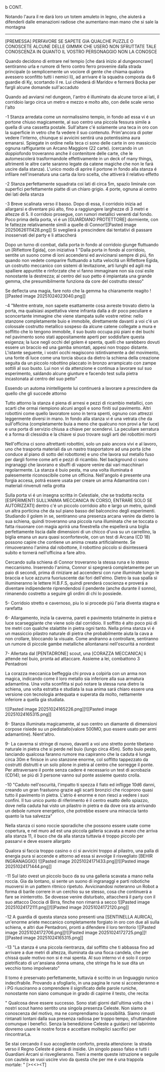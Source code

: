 b 
CONT.

Notando l'aura il re dará loro un totem amuleto in legno, che aiuterá a difenderli dalle emanazioni radiose che aumentano man mano che si sale la montagna



----------------------------------------------

[PREMESSA] PERFAVORE SE SAPETE GIA QUALCHE PUZZLE O CONOSCETE ALCUNE DELLE GIMMIK CHE USERÓ NON SFRUTTATE TALE CONOSCENZA IN QUANTO IL VOSTRO PERSONAGGIO NON LA CONOSCE


Quando decidono di entrare nel tempio [che dará inizio al dungeoncrawl] sentiranno urla e rumore di ferro contro ferro provenire dalla strada principale (o semplicemente un vociore di gente che chiama qualora avessero sconfitto tutti i nemici li), ad arrivare é la squadra composta da 6 guardie di Ky, scortando il re. Lui chiederá di Maridov e fermerá Bocka per fargli alcune domande sull'accaduto

Quando ad avviarsi nel dungeon, l'antro é illuminato da alcune torce ai lati, il corridoio largo circa un metro e mezzo e molto alto, con delle scale verso l'alto






-1 Stanza arredata come un normalissimo tempio, in fondo ad essa vi é un portone chiuso magicamente, al suo centro una piccola fessura simile a quella di una cassetta postale. Sull'altare c'é solamente una teca in oro con la superficie in vetro che fa vedere il suo contenuto. Prim'ancora di poter vedere l'interno, chiunque si avvicini sentirá una potentissima aura emanarsi. Spiegate in ordine nella teca ci sono delle carte in oro massiccio ognuna raffigurante un Arcano Maggiore (22 carte). (cercando in un doppiofondo troveranno anche il contenitore delle carte, che le automescolerá trasformandole effettivamente in un deck of many things, altrimenti le altre carte saranno legate da catene magiche che non le fará uscire dalla stanza).
L'unico modo di aprire il portone in fondo alla stanza é infilare nell'insenatura una carta da loro scelta, che attiverá il relativo effetto



-2 Stanza perfettamente squadrata coi lati di circa 5m, spazio liminale con superfici perfettamente piatte di un chiaro grigio. 4 porte, ognuna al centro dei lati della stanza

-3 Breve scalinata verso il basso. Dopo di essa, il corridoio inizia ad allargarsi e diventare piú alto, fino a raggiungere larghezze di 3 metri e altezze di 5. Il corridoio prosegue, con rumori metallici venenti dal fondo. Poco prima della porta, vi é un [GUARDIANO PROTETTORE] dormiente, con le fattezze relativamente simili a quelle di Connor![[Pasted image 20250626111428.png]]
Si sveglierá a prescindere dai tentativi di passare inosservati del party e li attaccherá

Dopo un turno di combat, dalla porta in fondo al corridoio giunge fluttuando un [Riflettore Egida], con iniziativa 1
"Dalla porta in fondo al corridoio, sentite un suono come di ioni accendersi ed avvicinarsi sempre di piú, fin quando non vedete comparire fluttuando a tutta velocitá un Riflettore Egida, un costrutto meccanico con sistemi di levitazione, arti lunghi ed agili ma spalliere appuntite e rinforzate che vi fanno immaginare non sia cosí esile nonostante la destrezza; al centro del suo petto é impiantata una grande gemma, che presumibilmente funziona da core del costrutto stesso"

Se deflecta una magia, fare noto che la gemma ha chiaramente reagito
![[Pasted image 20251024023040.png]]



-4 "Mentre entrate, non sapete esattamente cosa avreste trovato dietro la porta, ma qualsiasi aspettativa viene infranta dalla a dir poco peculiare e sconcertante immagine che viene stampata sulle vostre retine: nello stanzone completamente buio e immobile, direttamente davanti a voi c'é un colossale costrutto metallico sospeso da alcune catene collegate a mura e soffitto che lo tengono immobile, il suo busto occupa piú piani e dei buchi nel pavimento sono stati appositamente aperti per soddisfare questa esigenza; la luce negli occhi del golem é spenta, quelli che sarebbero dovuti essere un braccio ed una gamba smontati, appesi non troppo distante. L'istante seguente, i vostri occhi reagiscono istintivamente a del movimento, una fonte di luce come una torcia sbuca da dietro la schiena della creazione seguita da un piccolo robottino placcato in bronzo arrampicato con zampe sottili al suo busto. Lui non vi da attenzione e continua a lavorare sul suo esperimento, saldando alcune giunture e facendo test sulla pietra incastonata al centro del suo petto"


Essendo un automa inintelligente lui continuerá a lavorare a prescindere da quello che gli succede attorno

Tutto attorno la stanza é piena di arnesi e pezzi di ricambio metallici, con scarti che ormai riempiono alcuni angoli e sono finiti sul pavimento. Altri robottini come quello lavoratore sono in terra spenti, ognuno con attrezzi leggermente diversi in mano. In fondo alla stanza vi é una vetrata che da sull'officina (completamente buia a meno che qualcuno non provi a far luce) e una porta di servizio chiusa a chiave per scendervi. La peculiare serratura é a forma di clessidra e la chiave si puo trovare sugli arti dei robottini morti

Nell'officina ci sono altrettanti robottini,  solo un paio ancora vivi e al lavoro, uno che trasporta materiali da un nastro trasportatore ad una porta (che conduce al piano di sotto del robottone) e uno che lavora sul metallo fuso per dargli forme come arti e pezzi di ricambio. Nel background ci sono ingranaggi che lavorano e sbuffi di vapore venire dai vari macchinari regolarmente. La stanza é buio pesta, ma una volta illuminata é palesemente riconoscibile come un officina. Nell'angolo é presente una forgia accesa, potrá essere usata per creare un arma Adamantina con i materiali rinvenuti nella grotta 

Sulla porta vi é un insegna scritta in Celestiale, che se tradotta recita [ESPERIMENTI SULL'ANIMA MECCANICA IN CORSO, ENTRARE SOLO SE AUTORIZZATI]
dentro c'é un piccolo corridoio alto e largo un metro, quindi un altra porticina che da sul piano basso del balconcino degli esperimenti.
Studiando il golem in se, sentiranno una presenza arcana venire da dietro la sua schiena, quindi troveranno una piccola runa illuminata che se toccata o fatta risuonare con magia aprirá una finestrella che espellerá una biglia perfettamente liscia dalle dimensioni di un chicco d'uva su un carrellino, la biglia emana un aura quasi sconfortevole, con un test di Arcana (CD 18) possono capire che contiene un anima creata artificialmente. Se rimuoveranno l'anima dal robottone, il robottino piccolo si disintesserá subito e tornerá nell'officina a fare altro.

Cercando sulla schiena di Connor troveranno la stessa runa e lo stesso meccanismo. 
Inserendo l'anima, Connor si spegnerá completamente per un paio di secondi, prima di riniziare ad accendersi con rune illuminate lungo le braccia e luce azzurra fuoriuscente dai fori dell'elmo.
Dietro la sua spalla si illumineranno le lettere H.B.F.S, quindi prenderá coscienza e proverá a diventare indipendente riprendendosi il pendente (anche durante il sonno), rimanendo costretto a seguire gli ordini di chi lo possiede.  


5- Corridoio stretto e cavernoso, piu lo si procede piú l'aria diventa stagna e rarefatta

6- Allargamento, inzia la caverna, pareti e pavimento totalmente in pietra e luce scarseggiante che viene solo dal corridoio. Il soffitto é alto poco piú di tre metri con qualche stalattite in pietra ogni tanto. Nella prima stanza vi é un massiccio pilastro naturale di pietra che probabilmente aiuta la cava a non crollare, bloccando la visuale. Come andranno a controllare, sentiranno un rumore di piccole gambe metalliche allontanarsi nell'oscuritá a nordest 

7- Allertata dal [PENTADRONE] scout, una [CORAZZA MECCANICA] li attende nel buio, pronta ad attaccare. Assieme a lei, combattono 3 Pentadroni


La corazza meccanica beffeggia chi prova a colpirla con un arma non magica, indicando come il loro metallo sia inferiore alla sua armatura adamantina. Una volta sconfitta si puó notare la stessa runa dietro la schiena, una volta estratta e studiata la sua anima sará chiaro essere una versione con tecnologia antequata e superata da molto, nettamente inferiore a quella gia studiata.

![[Pasted image 20251024165226.png]]![[Pasted image 20251024165315.png]]


8- Stanza illuminata magicamente, al suo centro un diamante di dimensioni corpose risiede su un piedistallo(valore 500MO, puo essere usato per armi adamantine). Nient'altro. 


9- La caverna si stringe di nuovo, davanti a voi uno stretto ponte tibetano naturale in pietra che si perde nel buio (lungo circa 45m). Sotto buio pesto, lanciando qualcosa faranno rumore ma capiranno che la caduta é lunga circa 30m e finisce in uno stanzone enorme, col soffitto tappezzato da costrutti distrutti e un solo pilone in pietra al centro che sorregge il ponte. Per attraversare il ponte senza cadere é necessario un test di acrobazia (CD14); se piú di 3 persone vanno sul ponte assieme questo crolla.

-10 "Caduto nell'oscuritá, l'impatto ti spezza il fiato ed infligge 10d6 danni, creando un gran frastuono grazie agli scarti bronzici che ricoprono quasi tutto il pavimento in pietra. L'atrio é enorme e non riesci a vedere i suoi confini. Il tuo unico punto di riferimento é il centro esatto dello spiazzo, dove nella caduta hai visto un pilastro in pietra e da dove ora sta arrivando un debole rumore energetico, che potrebbe essere una minaccia tanto quanto la tua salvezza"

Nella stanza ci sono roccie sporadiche che possono essere usate come copertura, e nel muro ad est una piccola galleria scavata a mano che arriva alla stanza 11, il buco che da alla stanza tuttavia é troppo piccolo per passarvi e deve essere allargato

Qualora si faccia troppo casino o ci si avvicini troppo al pilastro, una palla di energia pura si accende e attorno ad essa si avvolge il risvegliato [BEHIR INGRANAGGIO]
![[Pasted image 20251024171433.png]]![[Pasted image 20251024171444.png]]


-11 Sul lato ovest un piccolo buco da su una galleria scavata a mano nella roccia.
Gia da lontano, si sente un suono di ingranaggi e parti robotiche muoversi in un pattern ritmico ripetuto. Avvicinandosi noteranno un Robot a forma di barile correre in un cerchio su se stesso, cosa che continuerá a fare se ininterrotto. Se dovesse venire disturbato, attaccherá il party con il suo attacco Doccia di Birra, finche non rimarrá a secco
![[Pasted image 20251024172111.png]]![[Pasted image 20251024172120.png]]


-12 A guardia di questa stanza sono presenti una [SENTINELLA AURICA], un'enorme ariete meccanico completamente forgiato in oro con due ali sulla schiena, e altri due Pentadroni, pronti a difendere il loro territorio
![[Pasted image 20251024172706.png]]![[Pasted image 20251024172725.png]]![[Pasted image 20251024165315.png]]


-13 "La stanza é una piccola rientranza, dal soffitto che ti abbassa fino ad arrivare a due metri di altezza, illuminata da una fioca candela, che per chissá quale motivo non si é mai spenta. Al suo interno vi é solo il corpo pietrificato di un'ansiana donna umana, che stringe fra le sue dita un vecchio tomo impolverato"

Il tomo é preservato perfettamente, tuttavia é scritto in un linguaggio runico indecifrabile. Provando a sfogliarlo, in una pagina le rune si accenderanno e i PG riusciranno a comprendere il significato delle parole runiche, nonostante non siano comunque in grado di capirne il testo, che recita: 

"
Qualcosa deve essere successo. Sono stati giorni dall'ultima volta che i nostri scout 
hanno sentito una singola presenza Celeste. Non siamo a conoscenza del motivo, ma ne 
comprendiamo la possibilitá. Siamo rimasti rintanati lontani dalla sua presenza radiosa per
troppo tempo, sfruttandone comunque i benefici. Senza la benedizione Celeste a guidarci nel
labirinto dovremo usare le nostre forze e accettare molteplici sacrifici per rincontrarLa.

Se stai cercando il suo accogliente conforto, presta attenzione: la strada verso il 
Regno Celeste é piena di insidie. Un singolo passo falso e tutti i Guardiani Arcani si 
risveglieranno. Tieni a mente queste istruzione e seguile con cautela se vuoi uscire vivo da
questa che per me é una trappola mortale:
"
[><<><T]
